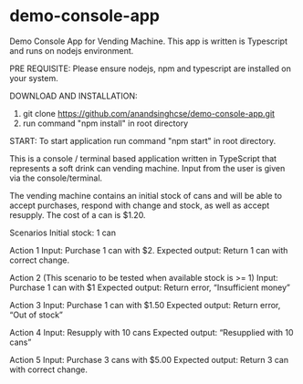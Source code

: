 # demo-console-app
Demo Console App for Vending Machine. This app is written is Typescript and runs on nodejs environment.

PRE REQUISITE:
Please ensure nodejs, npm and typescript are installed on your system.

DOWNLOAD AND INSTALLATION:
1. git clone https://github.com/anandsinghcse/demo-console-app.git
2. run command "npm install" in root directory

START:
To start application run command "npm start" in root directory.


This is a console / terminal based application written in TypeScript that represents a soft drink can vending machine. Input from the user is given via the console/terminal.

The vending machine contains an initial stock of cans and will be able to accept purchases, respond with change and stock, as well as accept resupply. The cost of a can is $1.20.

Scenarios
Initial stock: 1 can

Action 1
Input: Purchase 1 can with $2.
Expected output: Return 1 can with correct change.

Action 2 (This scenario to be tested when available stock is >= 1)
Input: Purchase 1 can with $1
Expected output: Return error, “Insufficient money”

Action 3
Input: Purchase 1 can with $1.50
Expected output: Return error, “Out of stock”

Action 4
Input: Resupply with 10 cans
Expected output: “Resupplied with 10 cans”

Action 5
Input: Purchase 3 cans with $5.00
Expected output: Return 3 can with correct change.

